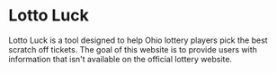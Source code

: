 # Lotto Luck

Lotto Luck is a tool designed to help Ohio lottery players pick the best scratch off tickets. The goal of this website is to provide users with information that isn't available on the official lottery website. 